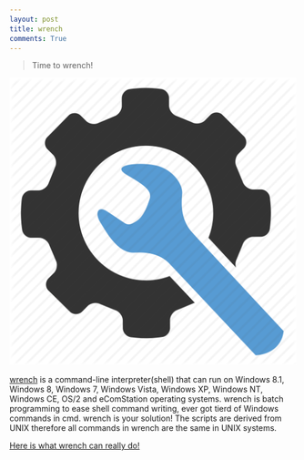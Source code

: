 ```yaml
---
layout: post
title: wrench
comments: True
---
```



> Time to wrench!


![image](/images/wrenchaa.png)


[wrench](https://bitbucket.org/gochojr/wrench/) is a command-line interpreter(shell) that can run on Windows 8.1, Windows 8, Windows 7, Windows Vista, Windows XP, Windows NT, Windows CE, OS/2 and eComStation operating systems.
wrench is batch programming to ease shell command writing, ever got tierd of Windows commands in cmd. wrench is your solution! The scripts are derived from UNIX therefore all commands in wrench are the same in UNIX systems.

[Here is what wrench can really do!](https://bitbucket.org/gochojr/wrench/)
